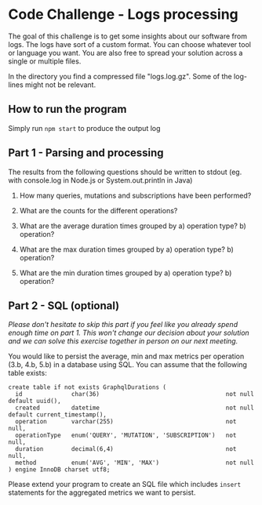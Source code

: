 # Code Challenge - Logs processing

The goal of this challenge is to get some insights about our software from logs.
The logs have sort of a custom format.
You can choose whatever tool or language you want.
You are also free to spread your solution across a single or multiple files.

In the directory you find a compressed file "logs.log.gz". Some of the log-lines might not be relevant.


## How to run the program

Simply run `npm start` to produce the output log


## Part 1 - Parsing and processing

The results from the following questions should be written to stdout (eg. with console.log in Node.js or System.out.println in Java)

1. How many queries, mutations and subscriptions have been performed?

2. What are the counts for the different operations?

3. What are the average duration times grouped by
   a) operation type?
   b) operation?

4. What are the max duration times grouped by
   a) operation type?
   b) operation?

5. What are the min duration times grouped by
   a) operation type?
   b) operation?


## Part 2 - SQL (optional)

*Please don't hesitate to skip this part if you feel like you already spend enough time on part 1.
This won't change our decision about your solution and we can solve this exercise together in person on our next meeting.*

You would like to persist the average, min and max metrics per operation (3.b, 4.b, 5.b) in a database using SQL.
You can assume that the following table exists:

```
create table if not exists GraphqlDurations (
  id              char(36)                                    not null  default uuid(),
  created         datetime                                    not null  default current_timestamp(),
  operation       varchar(255)                                not null,
  operationType   enum('QUERY', 'MUTATION', 'SUBSCRIPTION')   not null,
  duration        decimal(6,4)                                not null,
  method          enum('AVG', 'MIN', 'MAX')                   not null
) engine InnoDB charset utf8;
```

Please extend your program to create an SQL file which includes `insert` statements for the aggregated metrics we want to persist.
